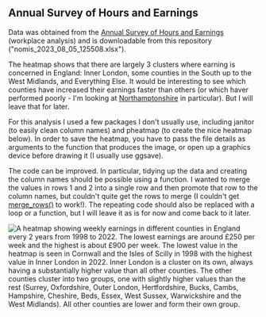 ## Annual Survey of Hours and Earnings

Data was obtained from the [Annual Survey of Hours and Earnings](https://www.nomisweb.co.uk/query/select/getdatasetbytheme.asp?opt=3&theme=&subgrp=) (workplace analysis) and is downloadable from this repository ("nomis_2023_08_05_125508.xlsx").

The heatmap shows that there are largely 3 clusters where earning is concerned in England: Inner London, some counties in the South up to the West Midlands, and Everything Else. It would be interesting to see which counties have increased their earnings faster than others (or which haver performed poorly - I'm looking at [Northamptonshire](https://www.northantslive.news/news/northamptonshire-news/two-years-after-northamptonshire-county-4209584) in particular). But I will leave that for later.

For this analysis I used a few packages I don't usually use, including janitor (to easily clean column names) and pheatmap (to create the nice heatmap below). In order to save the heatmap, you have to pass the file details as arguments to the function that produces the image, or open up a graphics device before drawing it (I usually use ggsave).

The code can be improved. In particular, tidying up the data and creating the column names should be possible using a function. I wanted to merge the values in rows 1 and 2 into a single row and then promote that row to the column names, but couldn't quite get the rows to merge (I couldn't get [merge_rows()](https://search.r-project.org/CRAN/refmans/unpivotr/html/merge_cells.html) to work!). The repeating code should also be replaced with a loop or a function, but I will leave it as is for now and come back to it later.

![A heatmap showing weekly earnings in different counties in England every 2 years from 1998 to 2022. The lowest earnings are around £250 per week and the highest is about £900 per week. The lowest value in the heatmap is seen in Cornwall and the Isles of Scilly in 1998 with the highest value in Inner London in 2022. Inner London is a cluster on its own, always having a substantially higher value than all other counties. The other counties cluster into two groups, one with slightly higher values than the rest (Surrey, Oxfordshire, Outer London, Hertfordshire, Bucks, Cambs, Hampshire, Cheshire, Beds, Essex, West Sussex, Warwickshire and the West Midlands). All other counties are lower and form their own group.](https://github.com/PlantsGenesBugs/ONSdata/blob/main/earnings/earnings.png)
